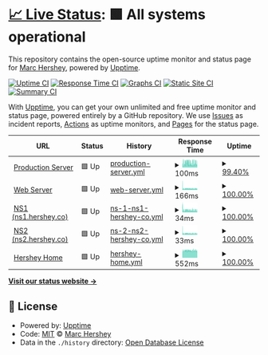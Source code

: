 # [📈 Live Status](https://status.hershey.co): <!--live status--> **🟩 All systems operational**

This repository contains the open-source uptime monitor and status page for [Marc Hershey](https://marc.hershey.co), powered by [Upptime](https://github.com/upptime/upptime).

[![Uptime CI](https://github.com/marchershey/hersheynet-status/workflows/Uptime%20CI/badge.svg)](https://github.com/marchershey/hersheynet-status/actions?query=workflow%3A%22Uptime+CI%22)
[![Response Time CI](https://github.com/marchershey/hersheynet-status/workflows/Response%20Time%20CI/badge.svg)](https://github.com/marchershey/hersheynet-status/actions?query=workflow%3A%22Response+Time+CI%22)
[![Graphs CI](https://github.com/marchershey/hersheynet-status/workflows/Graphs%20CI/badge.svg)](https://github.com/marchershey/hersheynet-status/actions?query=workflow%3A%22Graphs+CI%22)
[![Static Site CI](https://github.com/marchershey/hersheynet-status/workflows/Static%20Site%20CI/badge.svg)](https://github.com/marchershey/hersheynet-status/actions?query=workflow%3A%22Static+Site+CI%22)
[![Summary CI](https://github.com/marchershey/hersheynet-status/workflows/Summary%20CI/badge.svg)](https://github.com/marchershey/hersheynet-status/actions?query=workflow%3A%22Summary+CI%22)

With [Upptime](https://upptime.js.org), you can get your own unlimited and free uptime monitor and status page, powered entirely by a GitHub repository. We use [Issues](https://github.com/marchershey/hersheynet-status/issues) as incident reports, [Actions](https://github.com/marchershey/hersheynet-status/actions) as uptime monitors, and [Pages](https://status.hershey.co) for the status page.

<!--start: status pages-->
<!-- This summary is generated by Upptime (https://github.com/upptime/upptime) -->
<!-- Do not edit this manually, your changes will be overwritten -->
<!-- prettier-ignore -->
| URL | Status | History | Response Time | Uptime |
| --- | ------ | ------- | ------------- | ------ |
| <img alt="" src="https://favicons.githubusercontent.com/null" height="13"> [Production Server](45.32.212.135) | 🟩 Up | [production-server.yml](https://github.com/marchershey/hersheynet-status/commits/HEAD/history/production-server.yml) | <details><summary><img alt="Response time graph" src="./graphs/production-server/response-time-week.png" height="20"> 100ms</summary><br><a href="https://status.hershey.co/history/production-server"><img alt="Response time 100" src="https://img.shields.io/endpoint?url=https%3A%2F%2Fraw.githubusercontent.com%2Fmarchershey%2Fhersheynet-status%2FHEAD%2Fapi%2Fproduction-server%2Fresponse-time.json"></a><br><a href="https://status.hershey.co/history/production-server"><img alt="24-hour response time 94" src="https://img.shields.io/endpoint?url=https%3A%2F%2Fraw.githubusercontent.com%2Fmarchershey%2Fhersheynet-status%2FHEAD%2Fapi%2Fproduction-server%2Fresponse-time-day.json"></a><br><a href="https://status.hershey.co/history/production-server"><img alt="7-day response time 100" src="https://img.shields.io/endpoint?url=https%3A%2F%2Fraw.githubusercontent.com%2Fmarchershey%2Fhersheynet-status%2FHEAD%2Fapi%2Fproduction-server%2Fresponse-time-week.json"></a><br><a href="https://status.hershey.co/history/production-server"><img alt="30-day response time 100" src="https://img.shields.io/endpoint?url=https%3A%2F%2Fraw.githubusercontent.com%2Fmarchershey%2Fhersheynet-status%2FHEAD%2Fapi%2Fproduction-server%2Fresponse-time-month.json"></a><br><a href="https://status.hershey.co/history/production-server"><img alt="1-year response time 100" src="https://img.shields.io/endpoint?url=https%3A%2F%2Fraw.githubusercontent.com%2Fmarchershey%2Fhersheynet-status%2FHEAD%2Fapi%2Fproduction-server%2Fresponse-time-year.json"></a></details> | <details><summary><a href="https://status.hershey.co/history/production-server">99.40%</a></summary><a href="https://status.hershey.co/history/production-server"><img alt="All-time uptime 99.40%" src="https://img.shields.io/endpoint?url=https%3A%2F%2Fraw.githubusercontent.com%2Fmarchershey%2Fhersheynet-status%2FHEAD%2Fapi%2Fproduction-server%2Fuptime.json"></a><br><a href="https://status.hershey.co/history/production-server"><img alt="24-hour uptime 100.00%" src="https://img.shields.io/endpoint?url=https%3A%2F%2Fraw.githubusercontent.com%2Fmarchershey%2Fhersheynet-status%2FHEAD%2Fapi%2Fproduction-server%2Fuptime-day.json"></a><br><a href="https://status.hershey.co/history/production-server"><img alt="7-day uptime 99.40%" src="https://img.shields.io/endpoint?url=https%3A%2F%2Fraw.githubusercontent.com%2Fmarchershey%2Fhersheynet-status%2FHEAD%2Fapi%2Fproduction-server%2Fuptime-week.json"></a><br><a href="https://status.hershey.co/history/production-server"><img alt="30-day uptime 99.40%" src="https://img.shields.io/endpoint?url=https%3A%2F%2Fraw.githubusercontent.com%2Fmarchershey%2Fhersheynet-status%2FHEAD%2Fapi%2Fproduction-server%2Fuptime-month.json"></a><br><a href="https://status.hershey.co/history/production-server"><img alt="1-year uptime 99.40%" src="https://img.shields.io/endpoint?url=https%3A%2F%2Fraw.githubusercontent.com%2Fmarchershey%2Fhersheynet-status%2FHEAD%2Fapi%2Fproduction-server%2Fuptime-year.json"></a></details>
| <img alt="" src="https://favicons.githubusercontent.com/web.hershey.co" height="13"> [Web Server](https://web.hershey.co) | 🟩 Up | [web-server.yml](https://github.com/marchershey/hersheynet-status/commits/HEAD/history/web-server.yml) | <details><summary><img alt="Response time graph" src="./graphs/web-server/response-time-week.png" height="20"> 166ms</summary><br><a href="https://status.hershey.co/history/web-server"><img alt="Response time 166" src="https://img.shields.io/endpoint?url=https%3A%2F%2Fraw.githubusercontent.com%2Fmarchershey%2Fhersheynet-status%2FHEAD%2Fapi%2Fweb-server%2Fresponse-time.json"></a><br><a href="https://status.hershey.co/history/web-server"><img alt="24-hour response time 154" src="https://img.shields.io/endpoint?url=https%3A%2F%2Fraw.githubusercontent.com%2Fmarchershey%2Fhersheynet-status%2FHEAD%2Fapi%2Fweb-server%2Fresponse-time-day.json"></a><br><a href="https://status.hershey.co/history/web-server"><img alt="7-day response time 166" src="https://img.shields.io/endpoint?url=https%3A%2F%2Fraw.githubusercontent.com%2Fmarchershey%2Fhersheynet-status%2FHEAD%2Fapi%2Fweb-server%2Fresponse-time-week.json"></a><br><a href="https://status.hershey.co/history/web-server"><img alt="30-day response time 166" src="https://img.shields.io/endpoint?url=https%3A%2F%2Fraw.githubusercontent.com%2Fmarchershey%2Fhersheynet-status%2FHEAD%2Fapi%2Fweb-server%2Fresponse-time-month.json"></a><br><a href="https://status.hershey.co/history/web-server"><img alt="1-year response time 166" src="https://img.shields.io/endpoint?url=https%3A%2F%2Fraw.githubusercontent.com%2Fmarchershey%2Fhersheynet-status%2FHEAD%2Fapi%2Fweb-server%2Fresponse-time-year.json"></a></details> | <details><summary><a href="https://status.hershey.co/history/web-server">100.00%</a></summary><a href="https://status.hershey.co/history/web-server"><img alt="All-time uptime 100.00%" src="https://img.shields.io/endpoint?url=https%3A%2F%2Fraw.githubusercontent.com%2Fmarchershey%2Fhersheynet-status%2FHEAD%2Fapi%2Fweb-server%2Fuptime.json"></a><br><a href="https://status.hershey.co/history/web-server"><img alt="24-hour uptime 100.00%" src="https://img.shields.io/endpoint?url=https%3A%2F%2Fraw.githubusercontent.com%2Fmarchershey%2Fhersheynet-status%2FHEAD%2Fapi%2Fweb-server%2Fuptime-day.json"></a><br><a href="https://status.hershey.co/history/web-server"><img alt="7-day uptime 100.00%" src="https://img.shields.io/endpoint?url=https%3A%2F%2Fraw.githubusercontent.com%2Fmarchershey%2Fhersheynet-status%2FHEAD%2Fapi%2Fweb-server%2Fuptime-week.json"></a><br><a href="https://status.hershey.co/history/web-server"><img alt="30-day uptime 100.00%" src="https://img.shields.io/endpoint?url=https%3A%2F%2Fraw.githubusercontent.com%2Fmarchershey%2Fhersheynet-status%2FHEAD%2Fapi%2Fweb-server%2Fuptime-month.json"></a><br><a href="https://status.hershey.co/history/web-server"><img alt="1-year uptime 100.00%" src="https://img.shields.io/endpoint?url=https%3A%2F%2Fraw.githubusercontent.com%2Fmarchershey%2Fhersheynet-status%2FHEAD%2Fapi%2Fweb-server%2Fuptime-year.json"></a></details>
| <img alt="" src="https://favicons.githubusercontent.com/null" height="13"> [NS1 (ns1.hershey.co)](155.138.230.28) | 🟩 Up | [ns-1-ns1-hershey-co.yml](https://github.com/marchershey/hersheynet-status/commits/HEAD/history/ns-1-ns1-hershey-co.yml) | <details><summary><img alt="Response time graph" src="./graphs/ns-1-ns1-hershey-co/response-time-week.png" height="20"> 34ms</summary><br><a href="https://status.hershey.co/history/ns-1-ns1-hershey-co"><img alt="Response time 34" src="https://img.shields.io/endpoint?url=https%3A%2F%2Fraw.githubusercontent.com%2Fmarchershey%2Fhersheynet-status%2FHEAD%2Fapi%2Fns-1-ns1-hershey-co%2Fresponse-time.json"></a><br><a href="https://status.hershey.co/history/ns-1-ns1-hershey-co"><img alt="24-hour response time 29" src="https://img.shields.io/endpoint?url=https%3A%2F%2Fraw.githubusercontent.com%2Fmarchershey%2Fhersheynet-status%2FHEAD%2Fapi%2Fns-1-ns1-hershey-co%2Fresponse-time-day.json"></a><br><a href="https://status.hershey.co/history/ns-1-ns1-hershey-co"><img alt="7-day response time 34" src="https://img.shields.io/endpoint?url=https%3A%2F%2Fraw.githubusercontent.com%2Fmarchershey%2Fhersheynet-status%2FHEAD%2Fapi%2Fns-1-ns1-hershey-co%2Fresponse-time-week.json"></a><br><a href="https://status.hershey.co/history/ns-1-ns1-hershey-co"><img alt="30-day response time 34" src="https://img.shields.io/endpoint?url=https%3A%2F%2Fraw.githubusercontent.com%2Fmarchershey%2Fhersheynet-status%2FHEAD%2Fapi%2Fns-1-ns1-hershey-co%2Fresponse-time-month.json"></a><br><a href="https://status.hershey.co/history/ns-1-ns1-hershey-co"><img alt="1-year response time 34" src="https://img.shields.io/endpoint?url=https%3A%2F%2Fraw.githubusercontent.com%2Fmarchershey%2Fhersheynet-status%2FHEAD%2Fapi%2Fns-1-ns1-hershey-co%2Fresponse-time-year.json"></a></details> | <details><summary><a href="https://status.hershey.co/history/ns-1-ns1-hershey-co">100.00%</a></summary><a href="https://status.hershey.co/history/ns-1-ns1-hershey-co"><img alt="All-time uptime 100.00%" src="https://img.shields.io/endpoint?url=https%3A%2F%2Fraw.githubusercontent.com%2Fmarchershey%2Fhersheynet-status%2FHEAD%2Fapi%2Fns-1-ns1-hershey-co%2Fuptime.json"></a><br><a href="https://status.hershey.co/history/ns-1-ns1-hershey-co"><img alt="24-hour uptime 100.00%" src="https://img.shields.io/endpoint?url=https%3A%2F%2Fraw.githubusercontent.com%2Fmarchershey%2Fhersheynet-status%2FHEAD%2Fapi%2Fns-1-ns1-hershey-co%2Fuptime-day.json"></a><br><a href="https://status.hershey.co/history/ns-1-ns1-hershey-co"><img alt="7-day uptime 100.00%" src="https://img.shields.io/endpoint?url=https%3A%2F%2Fraw.githubusercontent.com%2Fmarchershey%2Fhersheynet-status%2FHEAD%2Fapi%2Fns-1-ns1-hershey-co%2Fuptime-week.json"></a><br><a href="https://status.hershey.co/history/ns-1-ns1-hershey-co"><img alt="30-day uptime 100.00%" src="https://img.shields.io/endpoint?url=https%3A%2F%2Fraw.githubusercontent.com%2Fmarchershey%2Fhersheynet-status%2FHEAD%2Fapi%2Fns-1-ns1-hershey-co%2Fuptime-month.json"></a><br><a href="https://status.hershey.co/history/ns-1-ns1-hershey-co"><img alt="1-year uptime 100.00%" src="https://img.shields.io/endpoint?url=https%3A%2F%2Fraw.githubusercontent.com%2Fmarchershey%2Fhersheynet-status%2FHEAD%2Fapi%2Fns-1-ns1-hershey-co%2Fuptime-year.json"></a></details>
| <img alt="" src="https://favicons.githubusercontent.com/null" height="13"> [NS2 (ns2.hershey.co)](45.32.223.202) | 🟩 Up | [ns-2-ns2-hershey-co.yml](https://github.com/marchershey/hersheynet-status/commits/HEAD/history/ns-2-ns2-hershey-co.yml) | <details><summary><img alt="Response time graph" src="./graphs/ns-2-ns2-hershey-co/response-time-week.png" height="20"> 33ms</summary><br><a href="https://status.hershey.co/history/ns-2-ns2-hershey-co"><img alt="Response time 33" src="https://img.shields.io/endpoint?url=https%3A%2F%2Fraw.githubusercontent.com%2Fmarchershey%2Fhersheynet-status%2FHEAD%2Fapi%2Fns-2-ns2-hershey-co%2Fresponse-time.json"></a><br><a href="https://status.hershey.co/history/ns-2-ns2-hershey-co"><img alt="24-hour response time 29" src="https://img.shields.io/endpoint?url=https%3A%2F%2Fraw.githubusercontent.com%2Fmarchershey%2Fhersheynet-status%2FHEAD%2Fapi%2Fns-2-ns2-hershey-co%2Fresponse-time-day.json"></a><br><a href="https://status.hershey.co/history/ns-2-ns2-hershey-co"><img alt="7-day response time 33" src="https://img.shields.io/endpoint?url=https%3A%2F%2Fraw.githubusercontent.com%2Fmarchershey%2Fhersheynet-status%2FHEAD%2Fapi%2Fns-2-ns2-hershey-co%2Fresponse-time-week.json"></a><br><a href="https://status.hershey.co/history/ns-2-ns2-hershey-co"><img alt="30-day response time 33" src="https://img.shields.io/endpoint?url=https%3A%2F%2Fraw.githubusercontent.com%2Fmarchershey%2Fhersheynet-status%2FHEAD%2Fapi%2Fns-2-ns2-hershey-co%2Fresponse-time-month.json"></a><br><a href="https://status.hershey.co/history/ns-2-ns2-hershey-co"><img alt="1-year response time 33" src="https://img.shields.io/endpoint?url=https%3A%2F%2Fraw.githubusercontent.com%2Fmarchershey%2Fhersheynet-status%2FHEAD%2Fapi%2Fns-2-ns2-hershey-co%2Fresponse-time-year.json"></a></details> | <details><summary><a href="https://status.hershey.co/history/ns-2-ns2-hershey-co">100.00%</a></summary><a href="https://status.hershey.co/history/ns-2-ns2-hershey-co"><img alt="All-time uptime 100.00%" src="https://img.shields.io/endpoint?url=https%3A%2F%2Fraw.githubusercontent.com%2Fmarchershey%2Fhersheynet-status%2FHEAD%2Fapi%2Fns-2-ns2-hershey-co%2Fuptime.json"></a><br><a href="https://status.hershey.co/history/ns-2-ns2-hershey-co"><img alt="24-hour uptime 100.00%" src="https://img.shields.io/endpoint?url=https%3A%2F%2Fraw.githubusercontent.com%2Fmarchershey%2Fhersheynet-status%2FHEAD%2Fapi%2Fns-2-ns2-hershey-co%2Fuptime-day.json"></a><br><a href="https://status.hershey.co/history/ns-2-ns2-hershey-co"><img alt="7-day uptime 100.00%" src="https://img.shields.io/endpoint?url=https%3A%2F%2Fraw.githubusercontent.com%2Fmarchershey%2Fhersheynet-status%2FHEAD%2Fapi%2Fns-2-ns2-hershey-co%2Fuptime-week.json"></a><br><a href="https://status.hershey.co/history/ns-2-ns2-hershey-co"><img alt="30-day uptime 100.00%" src="https://img.shields.io/endpoint?url=https%3A%2F%2Fraw.githubusercontent.com%2Fmarchershey%2Fhersheynet-status%2FHEAD%2Fapi%2Fns-2-ns2-hershey-co%2Fuptime-month.json"></a><br><a href="https://status.hershey.co/history/ns-2-ns2-hershey-co"><img alt="1-year uptime 100.00%" src="https://img.shields.io/endpoint?url=https%3A%2F%2Fraw.githubusercontent.com%2Fmarchershey%2Fhersheynet-status%2FHEAD%2Fapi%2Fns-2-ns2-hershey-co%2Fuptime-year.json"></a></details>
| <img alt="" src="https://favicons.githubusercontent.com/home.hershey.co" height="13"> [Hershey Home](https://home.hershey.co) | 🟩 Up | [hershey-home.yml](https://github.com/marchershey/hersheynet-status/commits/HEAD/history/hershey-home.yml) | <details><summary><img alt="Response time graph" src="./graphs/hershey-home/response-time-week.png" height="20"> 552ms</summary><br><a href="https://status.hershey.co/history/hershey-home"><img alt="Response time 552" src="https://img.shields.io/endpoint?url=https%3A%2F%2Fraw.githubusercontent.com%2Fmarchershey%2Fhersheynet-status%2FHEAD%2Fapi%2Fhershey-home%2Fresponse-time.json"></a><br><a href="https://status.hershey.co/history/hershey-home"><img alt="24-hour response time 544" src="https://img.shields.io/endpoint?url=https%3A%2F%2Fraw.githubusercontent.com%2Fmarchershey%2Fhersheynet-status%2FHEAD%2Fapi%2Fhershey-home%2Fresponse-time-day.json"></a><br><a href="https://status.hershey.co/history/hershey-home"><img alt="7-day response time 552" src="https://img.shields.io/endpoint?url=https%3A%2F%2Fraw.githubusercontent.com%2Fmarchershey%2Fhersheynet-status%2FHEAD%2Fapi%2Fhershey-home%2Fresponse-time-week.json"></a><br><a href="https://status.hershey.co/history/hershey-home"><img alt="30-day response time 552" src="https://img.shields.io/endpoint?url=https%3A%2F%2Fraw.githubusercontent.com%2Fmarchershey%2Fhersheynet-status%2FHEAD%2Fapi%2Fhershey-home%2Fresponse-time-month.json"></a><br><a href="https://status.hershey.co/history/hershey-home"><img alt="1-year response time 552" src="https://img.shields.io/endpoint?url=https%3A%2F%2Fraw.githubusercontent.com%2Fmarchershey%2Fhersheynet-status%2FHEAD%2Fapi%2Fhershey-home%2Fresponse-time-year.json"></a></details> | <details><summary><a href="https://status.hershey.co/history/hershey-home">100.00%</a></summary><a href="https://status.hershey.co/history/hershey-home"><img alt="All-time uptime 100.00%" src="https://img.shields.io/endpoint?url=https%3A%2F%2Fraw.githubusercontent.com%2Fmarchershey%2Fhersheynet-status%2FHEAD%2Fapi%2Fhershey-home%2Fuptime.json"></a><br><a href="https://status.hershey.co/history/hershey-home"><img alt="24-hour uptime 100.00%" src="https://img.shields.io/endpoint?url=https%3A%2F%2Fraw.githubusercontent.com%2Fmarchershey%2Fhersheynet-status%2FHEAD%2Fapi%2Fhershey-home%2Fuptime-day.json"></a><br><a href="https://status.hershey.co/history/hershey-home"><img alt="7-day uptime 100.00%" src="https://img.shields.io/endpoint?url=https%3A%2F%2Fraw.githubusercontent.com%2Fmarchershey%2Fhersheynet-status%2FHEAD%2Fapi%2Fhershey-home%2Fuptime-week.json"></a><br><a href="https://status.hershey.co/history/hershey-home"><img alt="30-day uptime 100.00%" src="https://img.shields.io/endpoint?url=https%3A%2F%2Fraw.githubusercontent.com%2Fmarchershey%2Fhersheynet-status%2FHEAD%2Fapi%2Fhershey-home%2Fuptime-month.json"></a><br><a href="https://status.hershey.co/history/hershey-home"><img alt="1-year uptime 100.00%" src="https://img.shields.io/endpoint?url=https%3A%2F%2Fraw.githubusercontent.com%2Fmarchershey%2Fhersheynet-status%2FHEAD%2Fapi%2Fhershey-home%2Fuptime-year.json"></a></details>

<!--end: status pages-->

[**Visit our status website →**](https://status.hershey.co)

## 📄 License

- Powered by: [Upptime](https://github.com/upptime/upptime)
- Code: [MIT](./LICENSE) © [Marc Hershey](https://marc.hershey.co)
- Data in the `./history` directory: [Open Database License](https://opendatacommons.org/licenses/odbl/1-0/)

